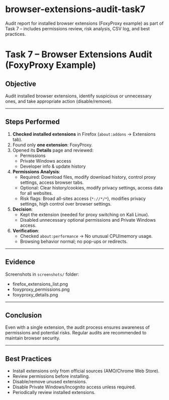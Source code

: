 # browser-extensions-audit-task7
Audit report for installed browser extensions (FoxyProxy example) as part of Task 7 – includes permissions review, risk analysis, CSV log, and best practices.
# Task 7 – Browser Extensions Audit (FoxyProxy Example)

## Objective
Audit installed browser extensions, identify suspicious or unnecessary ones, and take appropriate action (disable/remove).

---

## Steps Performed
1. **Checked installed extensions** in Firefox (`about:addons` → Extensions tab).
2. Found only **one extension**: FoxyProxy.
3. Opened its **Details** page and reviewed:
   - Permissions
   - Private Windows access
   - Developer info & update history
4. **Permissions Analysis**:
   - Required: Download files, modify download history, control proxy settings, access browser tabs.
   - Optional: Clear history/cookies, modify privacy settings, access data for all websites.
   - Risk flags: Broad all-sites access (`*://*/*`), modifies privacy settings, high control over browser settings.
5. **Decision**:
   - Kept the extension (needed for proxy switching on Kali Linux).
   - Disabled unnecessary optional permissions and Private Windows access.
6. **Verification**:
   - Checked `about:performance` → No unusual CPU/memory usage.
   - Browsing behavior normal; no pop-ups or redirects.

---

## Evidence
Screenshots in `screenshots/` folder:
- firefox_extensions_list.png
- foxyproxy_permissions.png
- foxyproxy_details.png

---

## Conclusion
Even with a single extension, the audit process ensures awareness of permissions and potential risks. Regular audits are recommended to maintain browser security.

---

## Best Practices
- Install extensions only from official sources (AMO/Chrome Web Store).
- Review permissions before installing.
- Disable/remove unused extensions.
- Disable Private Windows/Incognito access unless required.
- Periodically review installed extensions.
